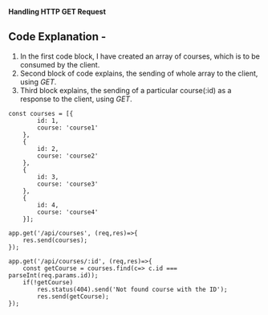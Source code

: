 **Handling HTTP GET Request**

## Code Explanation - 

1) In the first code block, I have created an array of courses, which is to be consumed by the client.
2) Second block of code explains, the sending of whole array to the client, using *GET*.
3) Third block explains, the sending of a particular course(:id) as a response to the client, using *GET*.

```
const courses = [{
        id: 1,
        course: 'course1'
    },
    {
        id: 2,
        course: 'course2'
    },
    {
        id: 3,
        course: 'course3'
    },
    {
        id: 4,
        course: 'course4'
    }];

```

```
app.get('/api/courses', (req,res)=>{
    res.send(courses);
});

```

```
app.get('/api/courses/:id', (req,res)=>{
    const getCourse = courses.find(c=> c.id === parseInt(req.params.id));
    if(!getCourse)
        res.status(404).send('Not found course with the ID');
        res.send(getCourse);
});

```